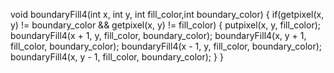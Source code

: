 void boundaryFill4(int x, int y, int fill_color,int boundary_color)
{
    if(getpixel(x, y) != boundary_color &&
       getpixel(x, y) != fill_color)
    {
        putpixel(x, y, fill_color);
        boundaryFill4(x + 1, y, fill_color, boundary_color);
        boundaryFill4(x, y + 1, fill_color, boundary_color);
        boundaryFill4(x - 1, y, fill_color, boundary_color);
        boundaryFill4(x, y - 1, fill_color, boundary_color);
    }
}
